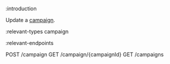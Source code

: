 :introduction

Update a [campaign](/types/campaign/).

:relevant-types campaign

:relevant-endpoints

POST /campaign
GET /campaign/{campaignId}
GET /campaigns
